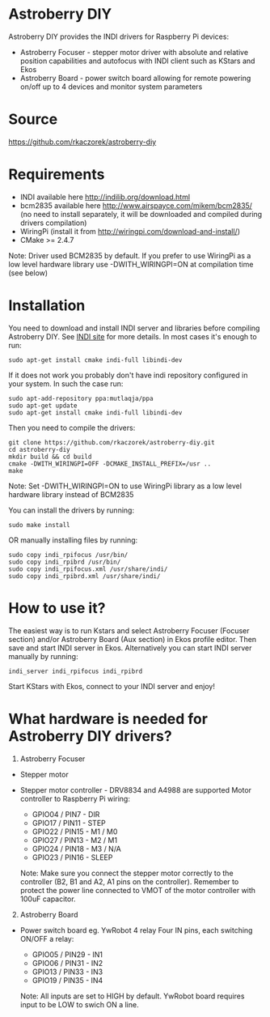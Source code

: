 # Astroberry DIY
Astroberry DIY provides the INDI drivers for Raspberry Pi devices:
* Astroberry Focuser - stepper motor driver with absolute and relative position capabilities and autofocus with INDI client such as KStars and Ekos
* Astroberry Board - power switch board allowing for remote powering on/off up to 4 devices and monitor system parameters

# Source
https://github.com/rkaczorek/astroberry-diy

# Requirements
* INDI available here http://indilib.org/download.html
* bcm2835 available here http://www.airspayce.com/mikem/bcm2835/ (no need to install separately, it will be downloaded and compiled during drivers compilation)
* WiringPi (install it from http://wiringpi.com/download-and-install/)
* CMake >= 2.4.7

Note: Driver used BCM2835 by default. If you prefer to use WiringPi as a low level hardware library use -DWITH_WIRINGPI=ON at compilation time (see below)

# Installation
You need to download and install INDI server and libraries before compiling Astroberry DIY. See [INDI site](http://indilib.org/download.html) for more details.
In most cases it's enough to run:
```
sudo apt-get install cmake indi-full libindi-dev
```
If it does not work you probably don't have indi repository configured in your system. In such the case run:
```
sudo apt-add-repository ppa:mutlaqja/ppa
sudo apt-get update
sudo apt-get install cmake indi-full libindi-dev
```

Then you need to compile the drivers:
```
git clone https://github.com/rkaczorek/astroberry-diy.git
cd astroberry-diy
mkdir build && cd build
cmake -DWITH_WIRINGPI=OFF -DCMAKE_INSTALL_PREFIX=/usr ..
make
```
Note: Set -DWITH_WIRINGPI=ON to use WiringPi library as a low level hardware library instead of BCM2835 

You can install the drivers by running:
```
sudo make install
```
OR manually installing files by running:
```
sudo copy indi_rpifocus /usr/bin/
sudo copy indi_rpibrd /usr/bin/
sudo copy indi_rpifocus.xml /usr/share/indi/
sudo copy indi_rpibrd.xml /usr/share/indi/
```

# How to use it?
The easiest way is to run Kstars and select Astroberry Focuser (Focuser section) and/or Astroberry Board (Aux section) in Ekos profile editor.
Then save and start INDI server in Ekos. Alternatively you can start INDI server manually by running:
```
indi_server indi_rpifocus indi_rpibrd
```
Start KStars with Ekos, connect to your INDI server and enjoy!

# What hardware is needed for Astroberry DIY drivers?

1. Astroberry Focuser
* Stepper motor
* Stepper motor controller - DRV8834 and A4988 are supported
  Motor controller to Raspberry Pi wiring:
   - GPIO04 / PIN7 - DIR
   - GPIO17 / PIN11 - STEP
   - GPIO22 / PIN15 - M1 / M0
   - GPIO27 / PIN13 - M2 / M1
   - GPIO24 / PIN18 - M3 / N/A
   - GPIO23 / PIN16 - SLEEP

   Note: Make sure you connect the stepper motor correctly to the controller (B2, B1 and A2, A1 pins on the controller).
         Remember to protect the power line connected to VMOT of the motor controller with 100uF capacitor.

2. Astroberry Board
* Power switch board eg. YwRobot 4 relay
  Four IN pins, each switching ON/OFF a relay:
   - GPIO05 / PIN29 - IN1
   - GPIO06 / PIN31 - IN2
   - GPIO13 / PIN33 - IN3
   - GPIO19 / PIN35 - IN4

   Note: All inputs are set to HIGH by default. YwRobot board requires input to be LOW to swich ON a line.

